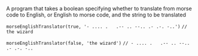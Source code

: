 A program that takes a boolean specifying whether to translate from morse code to English, or English to morse code, and the string to be translated

```morseEnglishTranslator(true, '- .... .   .-- .. --.. .- .-. -..')```
```// the wizard```

```morseEnglishTranslator(false, 'the wizard')```
```// - .... .   .-- .. --.. .- .-. -..```
